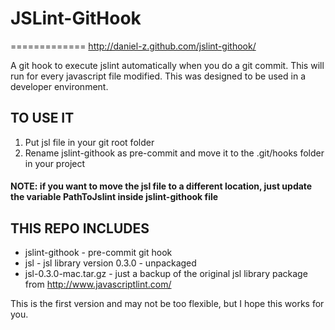 # JSLint-GitHook
=============
http://daniel-z.github.com/jslint-githook/

A git hook to execute jslint automatically when you do a git commit.
This will run for every javascript file modified.
This was designed to be used in a developer environment.


## TO USE IT

1. Put jsl file in your git root folder
2. Rename jslint-githook as pre-commit and move it to the .git/hooks folder in your project

#### NOTE: if you want to move the jsl file to a different location, just update the variable PathToJslint inside jslint-githook file 


## THIS REPO INCLUDES

* jslint-githook       - pre-commit git hook
* jsl                  - jsl library version 0.3.0 - unpackaged
* jsl-0.3.0-mac.tar.gz - just a backup of the original jsl library package from http://www.javascriptlint.com/

This is the first version and may not be too flexible, but I hope this works for you.